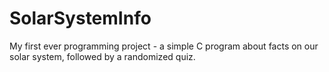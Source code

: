 # SolarSystemInfo
My first ever programming project - a simple C program about facts on our solar system, followed by a randomized quiz.
